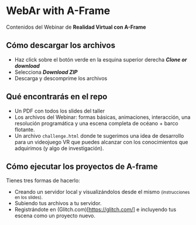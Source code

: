 # WebAr with A-Frame

Contenidos del Webinar de **Realidad Virtual con A-Frame**

## Cómo descargar los archivos

- Haz click sobre el botón verde en la esquina superior derecha **_Clone or download_**
- Selecciona **_Download ZIP_**
- Descarga y descomprime los archivos


## Qué encontrarás en el repo

- Un PDF con todos los slides del taller
- Los archivos del Webinar: formas básicas, animaciones, interacción, una resolución programática y una escena completa de océano + barco flotante.
- Un archivo `challenge.html` donde te sugerimos una idea de desarrollo para un videojuego VR que puedes alcanzar con los conocimientos que adquirimos (y algo de investigación).


## Cómo ejecutar los proyectos de A-frame

Tienes tres formas de hacerlo:
- Creando un servidor local y visualizándolos desde el mismo <small>(instrucciones en los slides).</small>
- Subiendo tus archivos a tu servidor.
- Registrándote en (Glitch.com)[https://glitch.com/] e incluyendo tus escena como un proyecto nuevo.

